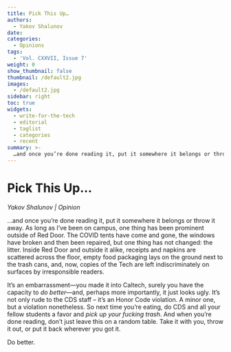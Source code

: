```yaml
---
title: Pick This Up…
authors:
  - Yakov Shalunov
date:
categories:
  - Opinions
tags:
  - 'Vol. CXXVII, Issue 7'
weight: 0
show_thumbnail: false
thumbnail: /default2.jpg
images:
  - /default2.jpg
sidebar: right
toc: true
widgets:
  - write-for-the-tech
  - editorial
  - taglist
  - categories
  - recent
summary: >-
  …and once you’re done reading it, put it somewhere it belongs or throw it away. As long as I’ve been on campus, one thing has been prominent outside of Red Door. The COVID tents have come and gone, the windows have broken and then been repaired, but one thing has not changed: the litter. Inside Red Door and outside it alike, receipts and napkins are scattered across the floor, empty food packaging lays on the ground next to the trash cans, and, now, copies of the Tech are left indiscriminately on surfaces by irresponsible readers.
---
```


# Pick This Up…

_Yakov Shalunov | Opinion_

…and once you’re done reading it, put it somewhere it belongs or throw it away. As long as I’ve been on campus, one thing has been prominent outside of Red Door. The COVID tents have come and gone, the windows have broken and then been repaired, but one thing has not changed: the litter. Inside Red Door and outside it alike, receipts and napkins are scattered across the floor, empty food packaging lays on the ground next to the trash cans, and, now, copies of the Tech are left indiscriminately on surfaces by irresponsible readers.

It’s an embarrassment—you made it into Caltech, surely you have the capacity to _do better_—and, perhaps more importantly, it just looks ugly. It’s not only rude to the CDS staff – it’s an Honor Code violation. A minor one, but a violation nonetheless. So next time you’re eating, do CDS and all your fellow students a favor and _pick up your fucking trash_. And when you’re done reading, don’t just leave this on a random table. Take it with you, throw it out, or put it back wherever you got it.

Do better.
